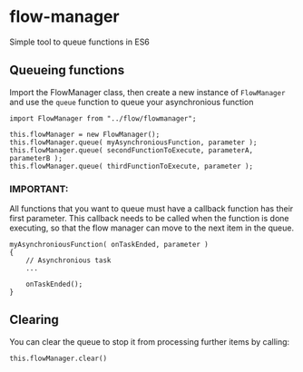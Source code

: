# flow-manager
Simple tool to queue functions in ES6

## Queueing functions

Import the FlowManager class, then create a new instance of `FlowManager` and use the `queue` function to queue your asynchronious function

```
import FlowManager from "../flow/flowmanager";
```

```
this.flowManager = new FlowManager();
this.flowManager.queue( myAsynchroniousFunction, parameter );
this.flowManager.queue( secondFunctionToExecute, parameterA, parameterB );
this.flowManager.queue( thirdFunctionToExecute, parameter );
```


### IMPORTANT:
All functions that you want to queue must have a callback function has their first parameter. 
This callback needs to be called when the function is done executing, so that the flow manager can move to the next item in the queue.

```
myAsynchroniousFunction( onTaskEnded, parameter )
{
    // Asynchronious task
    ...
    
    onTaskEnded();
}
```


## Clearing

You can clear the queue to stop it from processing further items by calling:

`this.flowManager.clear()`
